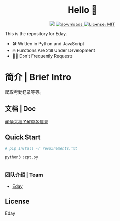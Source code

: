 <h1 align="center">Hello  👋</h1>
<p align="center">
  <img src="https://img.shields.io/badge/python-Eday--lib-brightgreen" />
  <a href="https://www.python.org">
    <img alt="downloads" src="https://img.shields.io/npm/dm/readme-md-generator.svg?color=blue" target="_blank" />
  </a>
  <a href="https://github.com/kefranabg/readme-md-generator/blob/master/LICENSE">
    <img alt="License: MIT" src="https://img.shields.io/badge/license-MIT-yellow.svg" target="_blank" />
  </a>
<div align=center >
</div>



This is the repository for Eday.
- 🛠️ Written in Python and JavaScript
- 🔥 Functions Are Still Under Development
- 🙅‍♂️ Don't Frequently Requests
# 简介 | Brief Intro

爬取考勤记录等等。


## 文档 | Doc


[阅读文档了解更多信息](https://github.com/CodeXz0/szpt_js).


## Quick Start

  ```bash
# pip install -r requirements.txt

python3 szpt.py



  ```


###  团队介绍 | Team 

- [Eday](https://github.com/CodeXz0)


## License

Eday


